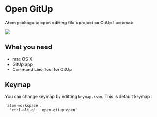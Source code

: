 # Open GitUp

Atom package to open editting file's project on GitUp ! :octocat:

<a href="https://gyazo.com/4826d817d57cee26c240cd41f141a29e"><img src="https://i.gyazo.com/4826d817d57cee26c240cd41f141a29e.gif" /></a>

## What you need

- mac OS X
- GitUp.app
- Command Line Tool for GitUp

## Keymap

You can change keymap by editting `keymap.cson`. This is default keymap :

```
'atom-workspace':
  'ctrl-alt-g': 'open-gitup:open'
```
